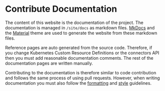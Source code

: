# Contribute Documentation

The content of this website is the documentation of the project. The documentation is managed in `/site/docs` as markdown files. [MkDocs](https://www.mkdocs.org/) and the [Material](https://squidfunk.github.io/mkdocs-material/) theme are used to generate the website from these markdown files.

Reference pages are auto generated from the source code. Therefore, if you change Kubernetes Custom Resource Definitions or the connectors API then you must add reasonable documentation comments. The rest of the documentation pages are written manually.

Contributing to the documentation is therefore similar to code contribution and follows the same process of using pull requests. However, when writing documentation you must also follow the [formatting](./formatting) and [style](./style) guidelines.

